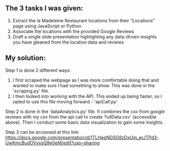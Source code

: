 The 3 tasks I was given:
-

1. Extract the la Madeleine Restaurant locations from their “Locations” page using JavaScript or Python
2. Associate the locations with the provided Google Reviews
3. Draft a single slide presentation highlighting any data-driven insights you have gleaned from the location data and reviews

My solution:
-
Step 1 is done 2 different ways:
1) I first scraped the webpage as I was more comfortable doing that and wanted to make sure I had something to show. This was done in the 'scraping.py' file.
2) I then looked into working with the API. This ended up being faster, so I opted to use this file moving forward - 'apiCall.py'

Step 2 is done in the 'dataAnalytics.py' file. It combines the csv from google reviews with my csv from the api call to create 'fullData.csv' (accessible above). Then I conduct some basic data visualization to gain some insights.

Step 3 can be accessed at this link:
https://docs.google.com/presentation/d/1TLHagNDSG8zDxUm_erJTPd3-UwKmcBudOVyxsQ9e0eM/edit?usp=sharing
